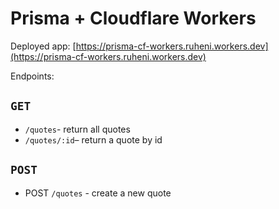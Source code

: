 # Prisma + Cloudflare Workers

Deployed app: [https://prisma-cf-workers.ruheni.workers.dev](https://prisma-cf-workers.ruheni.workers.dev)

Endpoints:

## `GET`
- `/quotes`- return all quotes
-  `/quotes/:id`– return a quote by id
## `POST`

- POST `/quotes` - create a new quote
